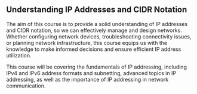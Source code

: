 
## Understanding IP Addresses and CIDR Notation

The aim of this course is to provide a solid understanding of IP addresses and CIDR notation, so we can effectively manage and design networks. Whether configuring network devices, troubleshooting connectivity issues, or planning network infrastructure, this course equips us with the knowledge to make informed decisions and ensure efficient IP address utilization. 

This course will be covering the fundamentals of IP addressing, including IPv4 and IPv6 address formats and subnetting, advanced topics in IP addressing, as well as the importance of IP addressing in network communication.

